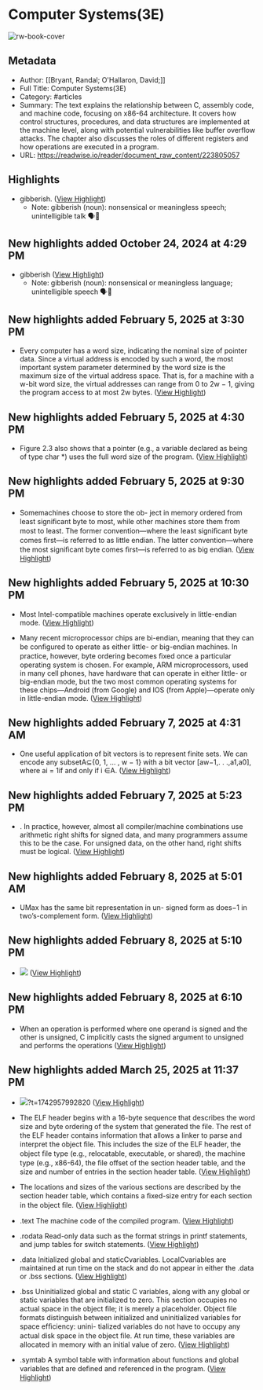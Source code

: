 # Computer Systems(3E)

![rw-book-cover](https://readwise-assets.s3.amazonaws.com/media/reader/parsed_document_assets/223805057/opvVILSLpMr4f965bv9cLHD3BsfHvkO6zJe-Tf6UDsA-cove_NQCqrp7.png)

## Metadata
- Author: [[Bryant, Randal; O'Hallaron, David;]]
- Full Title: Computer Systems(3E)
- Category: #articles
- Summary: The text explains the relationship between C, assembly code, and machine code, focusing on x86-64 architecture. It covers how control structures, procedures, and data structures are implemented at the machine level, along with potential vulnerabilities like buffer overflow attacks. The chapter also discusses the roles of different registers and how operations are executed in a program.
- URL: https://readwise.io/reader/document_raw_content/223805057

## Highlights
- gibberish. ([View Highlight](https://read.readwise.io/read/01j9rpvk4mp9nm4hqxyavweqpn))
    - Note: gibberish (noun): nonsensical or meaningless speech; unintelligible talk 🗣️🤪

## New highlights added October 24, 2024 at 4:29 PM
- gibberish ([View Highlight](https://read.readwise.io/read/01j9xnxbda61wyhwpq44721zaf))
    - Note: gibberish (noun): nonsensical or meaningless language; unintelligible speech 🗣️🤪

## New highlights added February 5, 2025 at 3:30 PM
- Every computer has a word size, indicating the nominal size of pointer data. Since a virtual address is encoded by such a word, the most important system parameter determined by the word size is the maximum size of the virtual address space. That is, for a machine with a w-bit word size, the virtual addresses can range from 0 to 2w − 1, giving the program access to at most 2w bytes. ([View Highlight](https://read.readwise.io/read/01jkbv4s4946raxecb97r5e571))

## New highlights added February 5, 2025 at 4:30 PM
- Figure 2.3 also shows that a pointer (e.g., a variable declared as being of type char *) uses the full word size of the program. ([View Highlight](https://read.readwise.io/read/01jkbzbvy73b9pazjj5wrv4fsv))

## New highlights added February 5, 2025 at 9:30 PM
- Somemachines choose to store the ob- ject in memory ordered from least signiﬁcant byte to most, while other machines store them from most to least. The former convention—where the least signiﬁcant byte comes ﬁrst—is referred to as little endian. The latter convention—where the most signiﬁcant byte comes ﬁrst—is referred to as big endian. ([View Highlight](https://read.readwise.io/read/01jkchchn42tab587zc0jz6fdb))

## New highlights added February 5, 2025 at 10:30 PM
- Most Intel-compatible machines operate exclusively in little-endian mode. ([View Highlight](https://read.readwise.io/read/01jkcjjnneag748kj9qm4421ze))

- Many recent microprocessor chips are bi-endian, meaning that they can be conﬁgured to operate as either little- or big-endian machines. In practice, however, byte ordering becomes ﬁxed once a particular operating system is chosen. For example, ARM microprocessors, used in many cell phones, have hardware that can operate in either little- or big-endian mode, but the two most common operating systems for these chips—Android (from Google) and IOS (from Apple)—operate only in little-endian mode. ([View Highlight](https://read.readwise.io/read/01jkcjvwfvvv4ps0w0g8p44rn5))

## New highlights added February 7, 2025 at 4:31 AM
- One useful application of bit vectors is to represent finite sets. We can encode
  any subsetA⊆{0, 1, ... , w − 1} with a bit vector [aw−1,. . .,a1,a0], where ai = 1if and only if i ∈A. ([View Highlight](https://read.readwise.io/read/01jkfvehas0x8a5mkcgjcz0h81))

## New highlights added February 7, 2025 at 5:23 PM
- . In practice, however, almost all compiler/machine combinations use arithmetic right shifts for signed data, and many programmers assume this to be the case. For unsigned data, on the other hand, right shifts must be logical. ([View Highlight](https://read.readwise.io/read/01jkh78mfepk1n7zrnf7zhe09k))

## New highlights added February 8, 2025 at 5:01 AM
- UMax has the same bit representation in un- signed form as does−1 in two’s-complement form. ([View Highlight](https://read.readwise.io/read/01jkjfg331b630pthtpvz76crv))

## New highlights added February 8, 2025 at 5:10 PM
- ![](https://readwise-assets.s3.amazonaws.com/media/reader/pub/fc46ebd993dd14570f0b86622d3245f9.png) ([View Highlight](https://read.readwise.io/read/01jkkskdre90qed7wr4r43x742))

## New highlights added February 8, 2025 at 6:10 PM
- When an operation is performed where one operand is signed and the other is unsigned, C implicitly casts the signed argument to unsigned and performs the operations ([View Highlight](https://read.readwise.io/read/01jkktd6ytkxq5x9k9abt7rka1))

## New highlights added March 25, 2025 at 11:37 PM
- ![](https://readwise-assets.s3.amazonaws.com/media/reader/pub/74f4780607d7a834e28101ac900b0713.png)?t=1742957992820 ([View Highlight](https://read.readwise.io/read/01jq868hqqdadx1fp1xzm4bz49))

- The ELF header begins with a 16-byte sequence that describes the word size and byte ordering of the system that generated the ﬁle. The rest of the ELF header contains information that allows a linker to parse and interpret the object ﬁle. This includes the size of the ELF header, the object ﬁle type (e.g., relocatable, executable, or shared), the machine type (e.g., x86-64), the ﬁle offset of the section header table, and the size and number of entries in the section header table. ([View Highlight](https://read.readwise.io/read/01jq86apze58b062pntkbpn98v))

- The locations and sizes of the various sections are described by the section header table, which contains a ﬁxed-size entry for each section in the object ﬁle. ([View Highlight](https://read.readwise.io/read/01jq86bvvbb04yyz59kts4ajkg))

- .text The machine code of the compiled program. ([View Highlight](https://read.readwise.io/read/01jq86hkwve649e1nhaqh00nay))

- .rodata Read-only data such as the format strings in printf statements, and jump tables for switch statements. ([View Highlight](https://read.readwise.io/read/01jq86hpwd9z5m4esn1ffkphmx))

- .data Initialized global and staticCvariables. LocalCvariables are maintained at run time on the stack and do not appear in either the .data or .bss sections. ([View Highlight](https://read.readwise.io/read/01jq86hsecd0fc3nj4xgmhdxvj))

- .bss Uninitialized global and static C variables, along with any global or static variables that are initialized to zero. This section occupies no actual space in the object ﬁle; it is merely a placeholder. Object ﬁle formats distinguish between initialized and uninitialized variables for space efﬁciency: unini- tialized variables do not have to occupy any actual disk space in the object ﬁle. At run time, these variables are allocated in memory with an initial value of zero. ([View Highlight](https://read.readwise.io/read/01jq86y2q9gpc0ch6xhtw7aztx))

- .symtab A symbol table with information about functions and global variables that are deﬁned and referenced in the program. ([View Highlight](https://read.readwise.io/read/01jq8787d5pn66wmda07hfh0k7))

